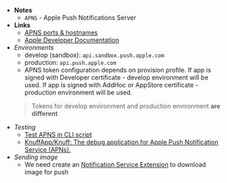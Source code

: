 - **Notes**
	- `APNS` - Apple Push Notifications Server
- **Links**
	- [APNS ports & hostnames](https://emm.how/t/apns-ports-hostnames/224)
	- [Apple Developer Documentation](https://developer.apple.com/documentation/bundleresources/entitlements/aps-environment)
- *Environments*
	- develop (sandbox): `api.sandbox.push.apple.com`
	- production: `api.push.apple.com`
	- APNS token configuration depends on provision profile. If app is signed with Developer certificate - develop environment will be used. If app is signed with AddHoc or AppStore certificate - production environment will be used.
	> Tokens for develop environment and production environment **are different**
- *Testing*
	- [Test APNS in CLI script](Test%20APNS%20in%20CLI%20script.md)
	- [KnuffApp/Knuff: The debug application for Apple Push Notification Service (APNs).](https://github.com/KnuffApp/Knuff)
- *Sending image*
	- We need create an [Notification Service Extension](https://www.raywenderlich.com/20201639-firebase-cloud-messaging-for-ios-push-notifications#toc-anchor-012) to download image for push